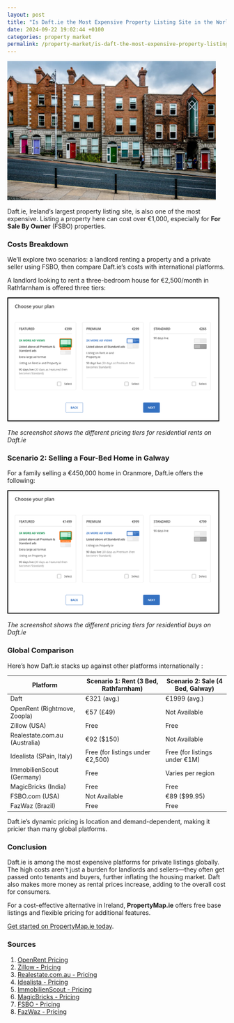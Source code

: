 ```yaml
---
layout: post  
title: "Is Daft.ie the Most Expensive Property Listing Site in the World?"  
date: 2024-09-22 19:02:44 +0100  
categories: property market  
permalink: /property-market/is-daft-the-most-expensive-property-listing-portal
---
```


<img src="/assets/content/dub-houses.jpeg" alt="Daft.ie Rental Pricing Options" style="max-width: 95%;">

Daft.ie, Ireland’s largest property listing site, is also one of the most expensive. Listing a property here can cost over €1,000, especially for **For Sale By Owner** (FSBO) properties.

### Costs Breakdown

We’ll explore two scenarios: a landlord renting a property and a private seller using FSBO, then compare Daft.ie’s costs with international platforms.

A landlord looking to rent a three-bedroom house for €2,500/month in Rathfarnham is offered three tiers:

<img src="/assets/content/daft-rental-screenshot.png" alt="Daft.ie Rental Pricing Options" style="border: 2px solid #000; padding: 2px; max-width: 95%;">

_The screenshot shows the different pricing tiers for residential rents on Daft.ie_

### Scenario 2: Selling a Four-Bed Home in Galway

For a family selling a €450,000 home in Oranmore, Daft.ie offers the following:

<img src="/assets/content/daft-buy-screenshot.png" alt="Daft.ie Buy Pricing Options" style="border: 2px solid #000; padding: 2px; max-width: 95%;">

_The screenshot shows the different pricing tiers for residential buys on Daft.ie_

### Global Comparison

Here’s how Daft.ie stacks up against other platforms internationally :

| Platform         | Scenario 1: Rent (3 Bed, Rathfarnham) | Scenario 2: Sale (4 Bed, Galway) |
|------------------|---------------------------------------|----------------------------------|
| Daft             | €321 (avg.)                           | €1999 (avg.)                     |
| OpenRent (Rightmove, Zoopla) | €57 (£49)                 | Not Available                    |
| Zillow (USA)           | Free                                  | Free                             |
| Realestate.com.au (Australia) | €92 ($150)                            | Not Available                    |
| Idealista (SPain, Italy)       | Free (for listings under €2,500)      | Free (for listings under €1M)    |
| ImmobilienScout (Germany)  | Free                                  | Varies per region                |
| MagicBricks (India)    | Free                                  | Free                             |
| FSBO.com (USA)        | Not Available                         | €89 ($99.95)                     |
| FazWaz (Brazil)           | Free                                  | Free                             |

Daft.ie’s dynamic pricing is location and demand-dependent, making it pricier than many global platforms.

### Conclusion

Daft.ie is among the most expensive platforms for private listings globally. The high costs aren't just a burden for landlords and sellers—they often get passed onto tenants and buyers, further inflating the housing market. Daft also makes more money as rental prices increase, adding to the overall cost for consumers.

For a cost-effective alternative in Ireland, **PropertyMap.ie** offers free base listings and flexible pricing for additional features.

[Get started on PropertyMap.ie today](https://propertymap.ie).

### Sources

1. [OpenRent Pricing](https://www.openrent.co.uk/landlords-advertise-property-for-rent-on-rightmove-and-zoopla)
2. [Zillow - Pricing](https://www.zillow.com/for-sale-by-owner/)
3. [Realestate.com.au - Pricing](https://help.realestate.com.au/hc/en-us/articles/115002332523-Advertise-with-us#h_01FFM0A2H5BRR2945JR2J3WBQ6)
4. [Idealista - Pricing](https://www.idealista.com/ayuda/articulos/pricing-and-payment-policy-for-privates/?lang=en)
5. [ImmobilienScout - Pricing](https://www.immobilienscout24.de/wissen/vermieten/anzeige-aufgeben.html)
6. [MagicBricks - Pricing](https://post.magicbricks.com/)
7. [FSBO - Pricing](https://www.99.co)
8. [FazWaz - Pricing](https://www.fazwaz.com.br/en/list-with-us)
